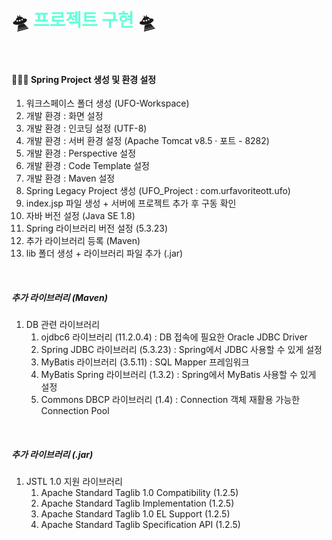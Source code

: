 # 🛸 <span style="color: #64ffda;">프로젝트 구현</span> 🛸
<br>

#### 👩🏻‍💻 Spring Project 생성 및 환경 설정
1. 워크스페이스 폴더 생성 (UFO-Workspace)
2. 개발 환경 : 화면 설정
3. 개발 환경 : 인코딩 설정 (UTF-8)
4. 개발 환경 : 서버 환경 설정 (Apache Tomcat v8.5 · 포트 - 8282)
5. 개발 환경 : Perspective 설정
6. 개발 환경 : Code Template 설정
7. 개발 환경 : Maven 설정
8. Spring Legacy Project 생성 (UFO_Project : com.urfavoriteott.ufo)
9. index.jsp 파일 생성 + 서버에 프로젝트 추가 후 구동 확인
10. 자바 버전 설정 (Java SE 1.8)
11. Spring 라이브러리 버전 설정 (5.3.23)
12. 추가 라이브러리 등록 (Maven)
13. lib 폴더 생성 + 라이브러리 파일 추가 (.jar)
<br>

##### 추가 라이브러리 (Maven)
1. DB 관련 라이브러리
	1. ojdbc6 라이브러리 (11.2.0.4) : DB 접속에 필요한 Oracle JDBC Driver
	2. Spring JDBC 라이브러리 (5.3.23) : Spring에서 JDBC 사용할 수 있게 설정
	3. MyBatis 라이브러리 (3.5.11) : SQL Mapper 프레임워크
	4. MyBatis Spring 라이브러리 (1.3.2) : Spring에서 MyBatis 사용할 수 있게 설정
	5. Commons DBCP 라이브러리 (1.4) : Connection 객체 재활용 가능한 Connection Pool
<br>

##### 추가 라이브러리 (.jar)
1. JSTL 1.0 지원 라이브러리
	1. Apache Standard Taglib 1.0 Compatibility (1.2.5)
	2. Apache Standard Taglib Implementation (1.2.5)
	3. Apache Standard Taglib 1.0 EL Support (1.2.5)
	4. Apache Standard Taglib Specification API (1.2.5)